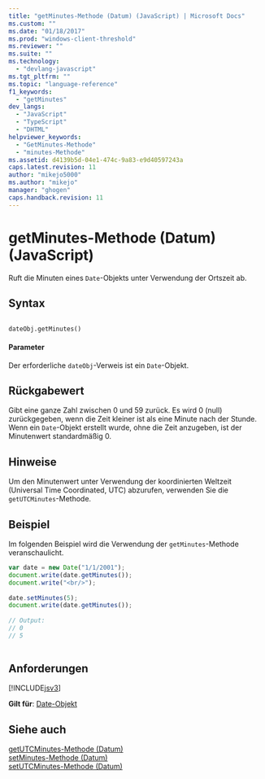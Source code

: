 ```yaml
---
title: "getMinutes-Methode (Datum) (JavaScript) | Microsoft Docs"
ms.custom: ""
ms.date: "01/18/2017"
ms.prod: "windows-client-threshold"
ms.reviewer: ""
ms.suite: ""
ms.technology: 
  - "devlang-javascript"
ms.tgt_pltfrm: ""
ms.topic: "language-reference"
f1_keywords: 
  - "getMinutes"
dev_langs: 
  - "JavaScript"
  - "TypeScript"
  - "DHTML"
helpviewer_keywords: 
  - "GetMinutes-Methode"
  - "minutes-Methode"
ms.assetid: d4139b5d-04e1-474c-9a83-e9d40597243a
caps.latest.revision: 11
author: "mikejo5000"
ms.author: "mikejo"
manager: "ghogen"
caps.handback.revision: 11
---
```

# getMinutes-Methode (Datum) (JavaScript)
Ruft die Minuten eines `Date`\-Objekts unter Verwendung der Ortszeit ab.  
  
## Syntax  
  
```  
  
dateObj.getMinutes()   
```  
  
#### Parameter  
 Der erforderliche `dateObj`\-Verweis ist ein `Date`\-Objekt.  
  
## Rückgabewert  
 Gibt eine ganze Zahl zwischen 0 und 59 zurück.  Es wird 0 \(null\) zurückgegeben, wenn die Zeit kleiner ist als eine Minute nach der Stunde.  Wenn ein `Date`\-Objekt erstellt wurde, ohne die Zeit anzugeben, ist der Minutenwert standardmäßig 0.  
  
## Hinweise  
 Um den Minutenwert unter Verwendung der koordinierten Weltzeit \(Universal Time Coordinated, UTC\) abzurufen, verwenden Sie die `getUTCMinutes`\-Methode.  
  
## Beispiel  
 Im folgenden Beispiel wird die Verwendung der `getMinutes`\-Methode veranschaulicht.  
  
```javascript  
var date = new Date("1/1/2001");  
document.write(date.getMinutes());  
document.write("<br/>");  
  
date.setMinutes(5);  
document.write(date.getMinutes());  
  
// Output:  
// 0  
// 5  
  
```  
  
## Anforderungen  
 [!INCLUDE[jsv3](../../includes/jsv3-md.md)]  
  
 **Gilt für**: [Date\-Objekt](../../javascript/reference/date-object-javascript.md)  
  
## Siehe auch  
 [getUTCMinutes\-Methode \(Datum\)](../../javascript/reference/getutcminutes-method-date-javascript.md)   
 [setMinutes\-Methode \(Datum\)](../../javascript/reference/setminutes-method-date-javascript.md)   
 [setUTCMinutes\-Methode \(Datum\)](../../javascript/reference/setutcminutes-method-date-javascript.md)